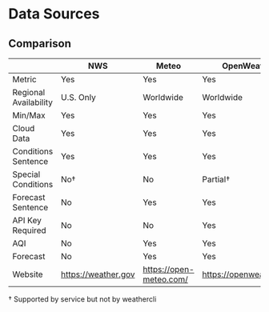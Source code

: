 # Data Sources
## Comparison

|                       | NWS                 | Meteo                   | OpenWeatherMap              |
|-----------------------|---------------------|-------------------------|-----------------------------|
| Metric                | Yes                 | Yes                     | Yes                         |
| Regional Availability | U.S. Only           | Worldwide               | Worldwide                   |
| Min/Max               | Yes                 | Yes                     | Yes                         |
| Cloud Data            | Yes                 | Yes                     | Yes                         |
| Conditions Sentence   | Yes                 | Yes                     | Yes                         |
| Special Conditions    | No†                 | No                      | Partial†                    |
| Forecast Sentence     | No                  | Yes                     | Yes                         |
| API Key Required      | No                  | No                      | Yes                         |
| AQI                   | No                  | Yes                     | Yes                         |
| Forecast              | No                  | Yes                     | Yes                         |
| Website               | https://weather.gov | https://open-meteo.com/ | https://openweathermap.org/ |

† Supported by service but not by weathercli
